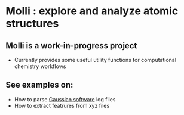# Molli : explore and analyze atomic structures

## Molli is a work-in-progress project
* Currently provides some useful utility functions for computational chemistry workflows

## See examples on:
* How to parse [Gaussian software](https://gaussian.com/opt/) log files
* How to extract featrures from xyz files 